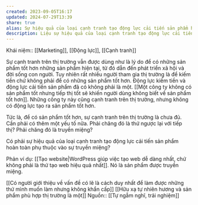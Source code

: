```yaml
---
created: 2023-09-05T16:17
updated: 2024-07-29T13:39
share: true
alias: Sự hiệu quả của loại cạnh tranh tạo động lực cải tiến sản phẩm hoàn toàn phụ thuộc vào sự truyền miệng
description: Liệu sự hiệu quả của loại cạnh tranh tạo động lực cải tiến sản phẩm hoàn toàn phụ thuộc vào sự truyền miệng?
---
```

Khái niệm:: [[Marketing]], [[Động lực]], [[Cạnh tranh]]

Sự cạnh tranh trên thị trường vẫn được dùng như là lý do để có những sản phẩm tốt hơn những sản phẩm hiện tại, từ đó dẫn đến phát triển xã hội và đời sống con người. Tuy nhiên rất nhiều người tham gia thị trường là để kiếm tiền chứ không phải để có những sản phẩm tốt hơn. Động lực kiếm tiền và động lực cải tiến sản phẩm đã có không phải là một. [[Một công ty không có sản phẩm tốt nhưng tiếp thị tốt sẽ khiến người dùng không biết về sản phẩm tốt hơn]]. Những công ty này cũng cạnh tranh trên thị trường, nhưng không có động lực tạo ra sản phẩm tốt hơn. 

Tức là, để có sản phẩm tốt hơn, sự cạnh tranh trên thị trường là chưa đủ. Cần phải có thêm một yếu tố nữa. Phải chăng đó là thứ ngược lại với tiếp thị? Phải chăng đó là truyền miệng?

Có phải sự hiệu quả của loại cạnh tranh tạo động lực cải tiến sản phẩm hoàn toàn phụ thuộc vào sự truyền miệng?

Phản ví dụ: [[Tạo website|WordPress giúp việc tạo web dễ dàng nhất, chứ không phải là thứ tạo web hiệu quả nhất]]. Nó là sản phẩm được truyền miệng.

[[Có người giới thiệu về vấn đề có lẽ là cách duy nhất để làm được những thứ mình muốn làm nhưng không khẩn cấp]]
[[Hữu xạ tự nhiên hương và sản phẩm phù hợp thị trường là một]] 
Nguồn:: [[Tự ngẫm nghĩ, trải nghiệm]]

